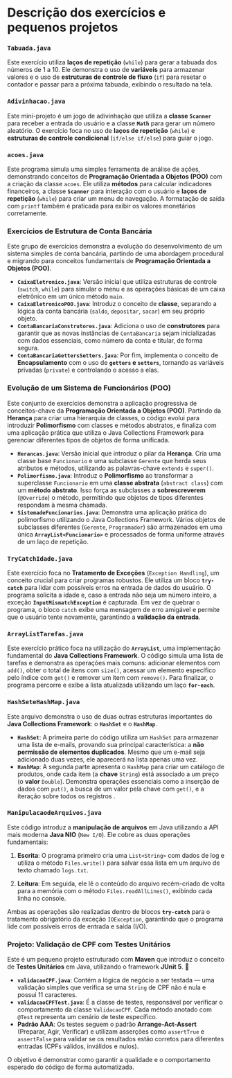# Descrição dos exercícios e pequenos projetos

### `Tabuada.java`

Este exercício utiliza **laços de repetição** (`while`) para gerar a tabuada dos números de 1 a 10. Ele demonstra o uso de **variáveis** para armazenar valores e o uso de **estruturas de controle de fluxo** (`if`) para resetar o contador e passar para a próxima tabuada, exibindo o resultado na tela.

### `Adivinhacao.java`

Este mini-projeto é um jogo de adivinhação que utiliza a **classe `Scanner`** para receber a entrada do usuário e a classe **`Math`** para gerar um número aleatório. O exercício foca no uso de **laços de repetição** (`while`) e **estruturas de controle condicional** (`if/else if/else`) para guiar o jogo.

### `acoes.java`

Este programa simula uma simples ferramenta de análise de ações, demonstrando conceitos de **Programação Orientada a Objetos (POO)** com a criação da classe `acoes`. Ele utiliza **métodos** para calcular indicadores financeiros, a classe **`Scanner`** para interação com o usuário e **laços de repetição** (`while`) para criar um menu de navegação. A formatação de saída com `printf` também é praticada para exibir os valores monetários corretamente.

### Exercícios de Estrutura de Conta Bancária

Este grupo de exercícios demonstra a evolução do desenvolvimento de um sistema simples de conta bancária, partindo de uma abordagem procedural e migrando para conceitos fundamentais de **Programação Orientada a Objetos (POO)**.

* **`CaixaEletronico.java`**: Versão inicial que utiliza estruturas de controle (`switch`, `while`) para simular o menu e as operações básicas de um caixa eletrônico em um único método `main`.
* **`CaixaEletronicoPOO.java`**: Introduz o conceito de **classe**, separando a lógica da conta bancária (`saldo`, `depositar`, `sacar`) em seu próprio objeto.
* **`ContaBancariaConstrutores.java`**: Adiciona o uso de **construtores** para garantir que as novas instâncias de `ContaBancaria` sejam inicializadas com dados essenciais, como número da conta e titular, de forma segura.
* **`ContaBancariaGettersSetters.java`**: Por fim, implementa o conceito de **Encapsulamento** com o uso de **`getters` e `setters`**, tornando as variáveis privadas (`private`) e controlando o acesso a elas.

### Evolução de um Sistema de Funcionários (POO)

Este conjunto de exercícios demonstra a aplicação progressiva de conceitos-chave da **Programação Orientada a Objetos (POO)**. Partindo da **Herança** para criar uma hierarquia de classes, o código evolui para introduzir **Polimorfismo** com classes e métodos abstratos, e finaliza com uma aplicação prática que utiliza o Java Collections Framework para gerenciar diferentes tipos de objetos de forma unificada.

* **`Herancas.java`**: Versão inicial que introduz o pilar da **Herança**. Cria uma classe base `Funcionario` e uma subclasse `Gerente` que herda seus atributos e métodos, utilizando as palavras-chave `extends` e `super()`.
* **`Polimorfismo.java`**: Introduz o **Polimorfismo** ao transformar a superclasse `Funcionario` em uma **classe abstrata** (`abstract class`) com um **método abstrato**. Isso força as subclasses a **sobrescreverem** (`@Override`) o método, permitindo que objetos de tipos diferentes respondam à mesma chamada.
* **`SistemadeFuncionarios.java`**: Demonstra uma aplicação prática do polimorfismo utilizando o Java Collections Framework. Vários objetos de subclasses diferentes (`Gerente`, `Programador`) são armazenados em uma única **`ArrayList<Funcionario>`** e processados de forma uniforme através de um laço de repetição.

### `TryCatchIdade.java`

Este exercício foca no **Tratamento de Exceções** (`Exception Handling`), um conceito crucial para criar programas robustos. Ele utiliza um bloco **`try-catch`** para lidar com possíveis erros na entrada de dados do usuário. O programa solicita a idade e, caso a entrada não seja um número inteiro, a exceção **`InputMismatchException`** é capturada. Em vez de quebrar o programa, o bloco `catch` exibe uma mensagem de erro amigável e permite que o usuário tente novamente, garantindo a **validação da entrada**.

### `ArrayListTarefas.java`

Este exercício prático foca na utilização do **`ArrayList`**, uma implementação fundamental do **Java Collections Framework**. O código simula uma lista de tarefas e demonstra as operações mais comuns: adicionar elementos com `add()`, obter o total de itens com `size()`, acessar um elemento específico pelo índice com `get()` e remover um item com `remove()`. Para finalizar, o programa percorre e exibe a lista atualizada utilizando um laço **`for-each`**.

### `HashSeteHashMap.java`

Este arquivo demonstra o uso de duas outras estruturas importantes do **Java Collections Framework**: o **`HashSet`** e o **`HashMap`**.
* **`HashSet`**: A primeira parte do código utiliza um `HashSet` para armazenar uma lista de e-mails, provando sua principal característica: a **não permissão de elementos duplicados**. Mesmo que um e-mail seja adicionado duas vezes, ele aparecerá na lista apenas uma vez.
* **`HashMap`**: A segunda parte apresenta o `HashMap` para criar um catálogo de produtos, onde cada item (a **chave** `String`) está associado a um preço (o **valor** `Double`). Demonstra operações essenciais como a inserção de dados com `put()`, a busca de um valor pela chave com `get()`, e a iteração sobre todos os registros .
  
### `ManipulacaodeArquivos.java`

Este código introduz a **manipulação de arquivos** em Java utilizando a API mais moderna **Java NIO** (`New I/O`). Ele cobre as duas operações fundamentais:

1.  **Escrita**: O programa primeiro cria uma `List<String>` com dados de log e utiliza o método `Files.write()` para salvar essa lista em um arquivo de texto chamado `logs.txt`.

2.  **Leitura**: Em seguida, ele lê o conteúdo do arquivo recém-criado de volta para a memória com o método `Files.readAllLines()`, exibindo cada linha no console.

Ambas as operações são realizadas dentro de blocos **`try-catch`** para o tratamento obrigatório da exceção `IOException`, garantindo que o programa lide com possíveis erros de entrada e saída (I/O).

### Projeto: Validação de CPF com Testes Unitários

Este é um pequeno projeto estruturado com **Maven** que introduz o conceito de **Testes Unitários** em Java, utilizando o framework **JUnit 5**. 🧪

* **`validacaoCPF.java`**: Contém a lógica de negócio a ser testada — uma validação simples que verifica se uma `String` de CPF não é nula e possui 11 caracteres.
* **`validacaoCPFTest.java`**: É a classe de testes, responsável por verificar o comportamento da classe `ValidacaoCPF`. Cada método anotado com `@Test` representa um cenário de teste específico.
* **Padrão AAA**: Os testes seguem o padrão **Arrange-Act-Assert** (Preparar, Agir, Verificar) e utilizam asserções como `assertTrue` e `assertFalse` para validar se os resultados estão corretos para diferentes entradas (CPFs válidos, inválidos e nulos).

O objetivo é demonstrar como garantir a qualidade e o comportamento esperado do código de forma automatizada.
